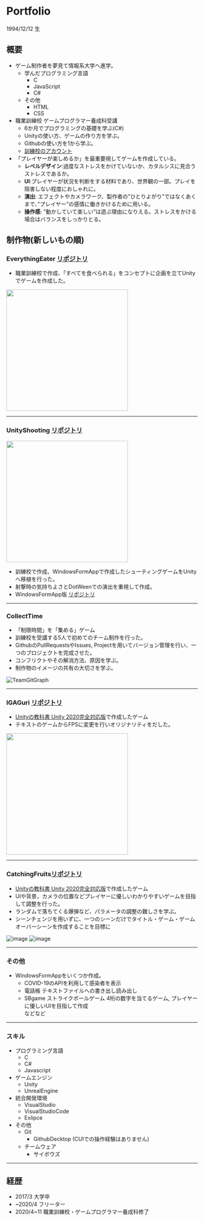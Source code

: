 # Portfolio

1994/12/12 生

## 概要
- ゲーム制作者を夢見て情報系大学へ進学。
  - 学んだプログラミング言語
    - C
    - JavaScript
    - C#
  - その他
    - HTML
    - CSS
- 職業訓練校 ゲームプログラマー養成科受講
  - 6か月でプログラミングの基礎を学ぶ(C#)
  - Unityの使い方、ゲームの作り方を学ぶ。
  - Githubの使い方を1から学ぶ。
  - [訓練校のアカウント](https://github.com/202004g07)
- 「プレイヤーが楽しめるか」を最重要視してゲームを作成している。
  - **レベルデザイン**:過度なストレスをかけていないか、カタルシスに見合うストレスであるか。
  - **UI**:プレイヤーが状況を判断をする材料であり、世界観の一部。プレイを阻害しない程度におしゃれに。
  - **演出**: エフェクトやカメラワーク、製作者の”ひとりよがり”ではなくあくまで、”プレイヤー”の感情に働きかけるために用いる。
  - **操作感**: ”動かしていて楽しい”は遊ぶ理由になりえる。ストレスをかける場合はバランスをしっかりとる。

## 制作物(新しいもの順)
### **EverythingEater** [リポジトリ](https://github.com/202004g07/EverythingEater/invitations)
  - 職業訓練校で作成、「すべてを食べられる」をコンセプトに企画を立てUnityでゲームを作成した。
  
  <img src="https://user-images.githubusercontent.com/74229194/98914961-a56ab080-250c-11eb-92ee-645c683aad3f.png" width="320px">
  
___ 
### **UnityShooting** [リポジトリ](https://github.com/202004g07/UnityShooting)
  <img src= "https://user-images.githubusercontent.com/74229194/98915795-b962e200-250d-11eb-8340-21f250febfa3.png" width="320px">
  
  - 訓練校で作成、WindowsFormAppで作成したシューティングゲームをUnityへ移植を行った。
  - 射撃時の気持ちよさとDotWeenでの演出を重視して作成。
  - WindowsFormApp版 [リポジトリ](https://github.com/202004g07/Games/tree/master/2DShootingGame)  
  
___
### **CollectTime** 
  - 「制限時間」を「集める」ゲーム
  - 訓練校を受講する5人で初めてのチーム制作を行った。
  - GithubのPullRequestsやIssues, Projectを用いてバージョン管理を行い、一つのプロジェクトを完成させた。
  - コンフリクトやその解消方法、原因を学ぶ。
  - 制作物のイメージの共有の大切さを学ぶ。　
  
  ![TeamGitGraph](https://user-images.githubusercontent.com/74229194/98923109-9426a180-2516-11eb-96ae-a252b86bbb47.png)
  
___
### **IGAGuri** [リポジトリ](https://github.com/202004g07/IGAguri)
  - [Unityの教科書 Unity 2020完全対応版](https://www.sbcr.jp/product/4815606657/)で作成したゲーム
  - テキストのゲームからFPSに変更を行いオリジナリティをだした。
  
   <img src="https://user-images.githubusercontent.com/74229194/98925660-9ccca700-2519-11eb-9ef2-12b374cb18b3.png" width="320px">
  
___
### **CatchingFruits**[リポジトリ](https://github.com/202004g07/CatchingFruits)
  - [Unityの教科書 Unity 2020完全対応版](https://www.sbcr.jp/product/4815606657/)で作成したゲーム
  - UIや背景，カメラの位置などプレイヤーに優しいわかりやすいゲームを目指して調整を行った。
  - ランダムで落ちてくる爆弾など、パラメータの調整の難しさを学ぶ。
  - シーンチェンジを用いずに、一つのシーンだけでタイトル・ゲーム・ゲームオーバーシーンを作成することを目標に
  
  ![image](https://user-images.githubusercontent.com/74229194/98926875-32b50180-251b-11eb-98df-77d38c25ff0e.png) 
  ![image](https://user-images.githubusercontent.com/74229194/98927013-5a0bce80-251b-11eb-99a0-3136af76242d.png)


___

### **その他**
  - WindowsFormAppをいくつか作成。
    - COVID-19のAPIを利用して感染者を表示
    - 電話帳 テキストファイルへの書き出し読み出し
    -  SBgame ストライクボールゲーム 4桁の数字を当てるゲーム, プレイヤーに優しいUIを目指して作成  
  などなど
___

### **スキル**
  - プログラミング言語
    - C
    - C#
    - Javascript
  - ゲームエンジン
    - Unity
    - UnrealEngine
  - 統合開発環境
    - VisualStudio
    - VisualStudioCode
    - Exlipce
  - その他
    - Git
      - GithubDecktop (CUIでの操作経験はありません)
    - チームウェア
      - サイボウズ
___
## 経歴
- 2017/3 大学卒
- ~2020/4 フリーター
- 2020/4~11 職業訓練校・ゲームプログラマー養成科修了
